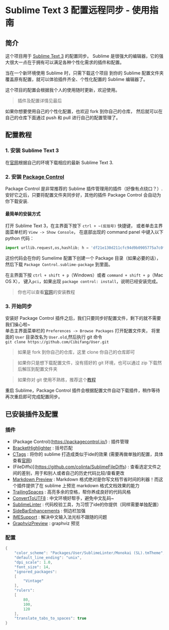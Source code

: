 # Sublime Text 3 配置远程同步 - 使用指南

## 简介

这个项目用于 [Sublime Text 3](https://www.sublimetext.com/) 的配置同步。
Sublime 是很强大的编辑器，它的强大很大一点在于拥有可以满足各种个性化需求的插件和配置。

当在一个新环境使用 Sublime 时，只需下载这个项目
到你的 Sublime 配置文件夹覆盖原有配置，就可以体验插件齐全、个性化配置的 Sublime 编辑器了。

这个项目的配置会根据我个人的使用随时更新，欢迎使用。  

> 插件及配置详情见最后  

如果你想要使用自己的个性化配置，也欢迎 fork 到你自己的仓库，
然后就可以在自己的仓库下面通过 push 和 pull 进行自己的配置管理了。

## 配置教程

### 1. 安装 Sublime Text 3

在[官网](https://www.sublimetext.com/3)根据自己的环境下载相应的最新 Sublime Text 3.

### 2. 安装 [Package Control](https://packagecontrol.io/)

Package Control 是非常推荐的 Sublime 插件管理用的插件（好像有点绕口？）.
安好它之后，只要将配置文件夹同步好，其他的插件 Package Control 会自动为你下载安装.

#### 最简单的安装方式

打开 Sublime Text 3，在主界面下按下 `ctrl + ~(反括号)` 快捷键，
或者单击主界面菜单栏的 `View -> Show Console`，
在底部出现的 command panel 中键入以下 python 代码：

```python
import urllib.request,os,hashlib; h = 'df21e130d211cfc94d9b0905775a7c0f' + '1e3d39e33b79698005270310898eea76'; pf = 'Package Control.sublime-package'; ipp = sublime.installed_packages_path(); urllib.request.install_opener( urllib.request.build_opener( urllib.request.ProxyHandler()) ); by = urllib.request.urlopen( 'http://packagecontrol.io/' + pf.replace(' ', '%20')).read(); dh = hashlib.sha256(by).hexdigest(); print('Error validating download (got %s instead of %s), please try manual install' % (dh, h)) if dh != h else open(os.path.join( ipp, pf), 'wb' ).write(by)
```

这份代码会在你的 Sumelime 配置下创建一个 Package 目录（如果必要的话），然后下载
`Package Control.sublime-package` 到里面。

在主界面下按 `ctrl + shift + p`（Windows）或者 `command + shift + p`（Mac OS X），
键入`pci`，如果出现 `package control: install`，说明已经安装完成。  

> 你也可以查看[官网](https://packagecontrol.io/installation)的安装教程

### 3. 开始同步

安装好 Package Control 插件之后，我们只要同步好配置文件，剩下的就不需要我们操心啦~  
单击主界面菜单栏的 `Preferences -> Browse Packages` 打开配置文件夹，
将里面的 `User` 目录改名为 `User.old`,然后执行 git 命令  
`git clone https://github.com/Cibifang/User.git`  

> 如果是 fork 到你自己的仓库，这里 clone 你自己的仓库即可  

> 如果你只是想下载配置文件，没有搭好的 git 环境，也可以通过 zip 下载然后解压到配置文件夹  

> 如果你对 git 使用不熟练，推荐这个[教程](http://www.liaoxuefeng.com/wiki/0013739516305929606dd18361248578c67b8067c8c017b000)  

重启 Sublime，Package Control 插件会根据配置文件自动下载插件，稍作等待再次重启即可完成配置同步。


## 已安装插件及配置

### 插件

* (Package Control)(https://packagecontrol.io/) : 插件管理  
* [BracketHighlighter](https://github.com/facelessuser/BracketHighlighter) : 括号匹配  
* [CTags](https://github.com/SublimeText/CTags) : 将你的 sublime 打造成类似于ide的效果
(需要再做单独的配置，具体查看[官网](https://github.com/SublimeText/CTags))  
* (FileDiffs)[(https://github.com/colinta/SublimeFileDiffs) : 
查看选定文件之间的差别，用于和别人或者自己的历史代码比较/查看更改  
* [Markdown Preview](https://github.com/revolunet/sublimetext-markdown-preview) : 
Markdown 格式绝对是你写文档节省时间的利器！而这个插件提供了在 sublime 上预览 markdown 格式文档效果的能力  
* [TrailingSpaces](https://github.com/SublimeText/TrailingSpaces) : 高亮多余的空格，帮你养成良好的代码风格  
* [ConvertToUTF8](https://github.com/seanliang/ConvertToUTF8) : 中文环境好帮手，避免中文乱码~  
* [SublimeLinter](http://www.sublimelinter.com/en/latest/) : 代码校验工具，为习惯了ide的你提供（同样需要单独配置）  
* [SideBarEnhancements](https://github.com/titoBouzout/SideBarEnhancements/tree/st3) : 侧边栏加强  
* [IMESupport](https://github.com/chikatoike/IMESupport) : 解决中文输入法光标不跟随的问题  
* [GraphvizPreview](https://github.com/munro/SublimeGraphvizPreview) : graphviz 预览

### 配置

```c
{
    "color_scheme": "Packages/User/SublimeLinter/Monokai (SL).tmTheme",     //主题
    "default_line_ending": "unix",                                          //避免在windows环境编写linux代码产生不必要的格式错误
    "dpi_scale": 1.0,                                                       //避免高分屏下sublime标题栏中文乱码
    "font_size": 14,                                                        //字体大小
    "ignored_packages":
    [
        "Vintage"
    ],
    "rulers":                                                               //在第80/100/120行先是竖线，养成良好代码风格
    [
        80,
        100,
        120
    ],
    "translate_tabs_to_spaces": true                                        //自动将tab转化为space，避免跨平台代码出错
}
```